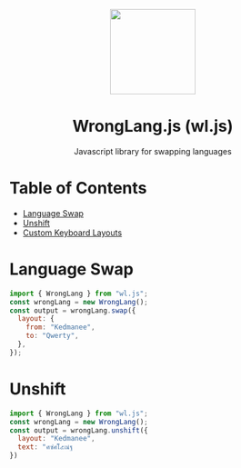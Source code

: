 <p align="center">
  <img src="https://raw.githubusercontent.com/wrong-lang/WrongLang-Solid/main/public/web.png" width="150">
  <h1 align="center">
    WrongLang.js (wl.js)
  </h1>
  <p align="center">
    Javascript library for swapping languages
  </p>
</p>

# Table of Contents

- [Language Swap](#language-swap)
- [Unshift](#unshift)
- [Custom Keyboard Layouts](#custom-keyboard-layouts)

# Language Swap

```js
import { WrongLang } from "wl.js";
const wrongLang = new WrongLang();
const output = wrongLang.swap({
  layout: {
    from: "Kedmanee",
    to: "Qwerty",
  },
});
```

# Unshift

```js
import { WrongLang } from "wl.js";
const wrongLang = new WrongLang();
const output = wrongLang.unshift({
  layout: "Kedmanee",
  text: "ศซํศโ๊๕ณํฐ
})
```
